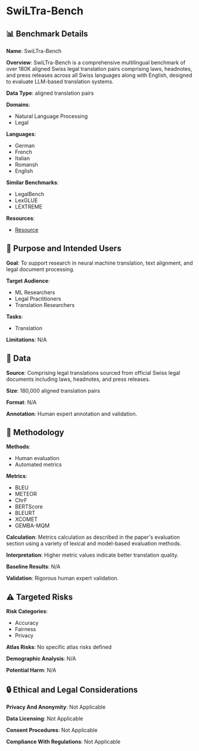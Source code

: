 # SwiLTra-Bench

## 📊 Benchmark Details

**Name**: SwiLTra-Bench

**Overview**: SwiLTra-Bench is a comprehensive multilingual benchmark of over 180K aligned Swiss legal translation pairs comprising laws, headnotes, and press releases across all Swiss languages along with English, designed to evaluate LLM-based translation systems.

**Data Type**: aligned translation pairs

**Domains**:
- Natural Language Processing
- Legal

**Languages**:
- German
- French
- Italian
- Romansh
- English

**Similar Benchmarks**:
- LegalBench
- LexGLUE
- LEXTREME

**Resources**:
- [Resource](N/A)

## 🎯 Purpose and Intended Users

**Goal**: To support research in neural machine translation, text alignment, and legal document processing.

**Target Audience**:
- ML Researchers
- Legal Practitioners
- Translation Researchers

**Tasks**:
- Translation

**Limitations**: N/A

## 💾 Data

**Source**: Comprising legal translations sourced from official Swiss legal documents including laws, headnotes, and press releases.

**Size**: 180,000 aligned translation pairs

**Format**: N/A

**Annotation**: Human expert annotation and validation.

## 🔬 Methodology

**Methods**:
- Human evaluation
- Automated metrics

**Metrics**:
- BLEU
- METEOR
- ChrF
- BERTScore
- BLEURT
- XCOMET
- GEMBA-MQM

**Calculation**: Metrics calculation as described in the paper's evaluation section using a variety of lexical and model-based evaluation methods.

**Interpretation**: Higher metric values indicate better translation quality.

**Baseline Results**: N/A

**Validation**: Rigorous human expert validation.

## ⚠️ Targeted Risks

**Risk Categories**:
- Accuracy
- Fairness
- Privacy

**Atlas Risks**:
No specific atlas risks defined

**Demographic Analysis**: N/A

**Potential Harm**: N/A

## 🔒 Ethical and Legal Considerations

**Privacy And Anonymity**: Not Applicable

**Data Licensing**: Not Applicable

**Consent Procedures**: Not Applicable

**Compliance With Regulations**: Not Applicable
